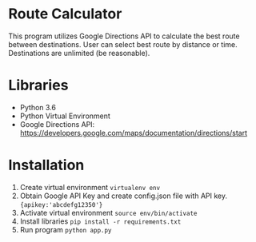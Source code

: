 # Route Calculator
This program utilizes Google Directions API to calculate the best route between destinations. User can select best route by distance or time. Destinations are unlimited (be reasonable).

# Libraries
- Python 3.6
- Python Virtual Environment
- Google Directions API: https://developers.google.com/maps/documentation/directions/start

# Installation
1. Create virtual environment
    `virtualenv env`
2. Obtain Google API Key and create config.json file with API key.
    `{apikey:'abcdefg12350'}`
3. Activate virtual environment
    `source env/bin/activate`
4. Install libraries
    `pip install -r requirements.txt`
5. Run program
    `python app.py`
